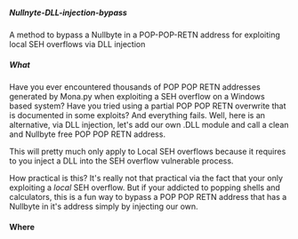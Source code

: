 ##### Nullnyte-DLL-injection-bypass

A method to bypass a Nullbyte in a POP-POP-RETN address for exploiting local SEH overflows via DLL injection

##### What
Have you ever encountered thousands of POP POP RETN addresses generated by Mona.py when exploiting a SEH overflow on a Windows based system? Have you tried using a partial POP POP RETN overwrite that is documented in some exploits? And everything fails. 
Well, here is an alternative, via DLL injection, let's add our own .DLL module and call a clean and Nullbyte free POP POP RETN address.

This will pretty much only apply to Local SEH overflows because it requires to you inject a DLL into the SEH overflow vulnerable process.

How practical is this? It's really not that practical via the fact that your only exploiting a *local* SEH overflow. But if your addicted to popping shells and calculators, this is a fun way to bypass a POP POP RETN address that has a Nullbyte in it's address simply by injecting our own.

#### Where
